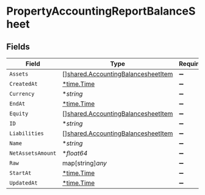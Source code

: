 # PropertyAccountingReportBalanceSheet


## Fields

| Field                                                                                           | Type                                                                                            | Required                                                                                        | Description                                                                                     |
| ----------------------------------------------------------------------------------------------- | ----------------------------------------------------------------------------------------------- | ----------------------------------------------------------------------------------------------- | ----------------------------------------------------------------------------------------------- |
| `Assets`                                                                                        | [][shared.AccountingBalancesheetItem](../../../pkg/models/shared/accountingbalancesheetitem.md) | :heavy_minus_sign:                                                                              | N/A                                                                                             |
| `CreatedAt`                                                                                     | [*time.Time](https://pkg.go.dev/time#Time)                                                      | :heavy_minus_sign:                                                                              | N/A                                                                                             |
| `Currency`                                                                                      | **string*                                                                                       | :heavy_minus_sign:                                                                              | N/A                                                                                             |
| `EndAt`                                                                                         | [*time.Time](https://pkg.go.dev/time#Time)                                                      | :heavy_minus_sign:                                                                              | N/A                                                                                             |
| `Equity`                                                                                        | [][shared.AccountingBalancesheetItem](../../../pkg/models/shared/accountingbalancesheetitem.md) | :heavy_minus_sign:                                                                              | N/A                                                                                             |
| `ID`                                                                                            | **string*                                                                                       | :heavy_minus_sign:                                                                              | N/A                                                                                             |
| `Liabilities`                                                                                   | [][shared.AccountingBalancesheetItem](../../../pkg/models/shared/accountingbalancesheetitem.md) | :heavy_minus_sign:                                                                              | N/A                                                                                             |
| `Name`                                                                                          | **string*                                                                                       | :heavy_minus_sign:                                                                              | N/A                                                                                             |
| `NetAssetsAmount`                                                                               | **float64*                                                                                      | :heavy_minus_sign:                                                                              | N/A                                                                                             |
| `Raw`                                                                                           | map[string]*any*                                                                                | :heavy_minus_sign:                                                                              | N/A                                                                                             |
| `StartAt`                                                                                       | [*time.Time](https://pkg.go.dev/time#Time)                                                      | :heavy_minus_sign:                                                                              | N/A                                                                                             |
| `UpdatedAt`                                                                                     | [*time.Time](https://pkg.go.dev/time#Time)                                                      | :heavy_minus_sign:                                                                              | N/A                                                                                             |